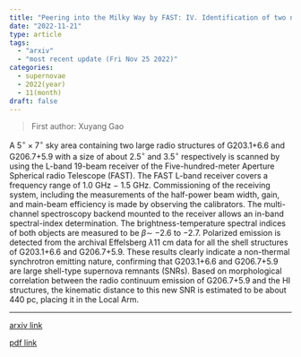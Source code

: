 ```yaml
---
title: "Peering into the Milky Way by FAST: IV. Identification of two new Galactic supernova remnants G203.1+6.6 and G206.7+5.9"
date: "2022-11-21"
type: article
tags:
  - "arxiv"
  - "most recent update (Fri Nov 25 2022)"
categories:
  - supernovae
  - 2022(year)
  - 11(month)
draft: false
---
```


> First author: Xuyang Gao

 A $5^{\circ} \times 7^{\circ}$ sky area containing two large radio structures
of G203.1+6.6 and G206.7+5.9 with a size of about 2.5$^{\circ}$ and
3.5$^{\circ}$ respectively is scanned by using the L-band 19-beam receiver of
the Five-hundred-meter Aperture Spherical radio Telescope (FAST). The FAST
L-band receiver covers a frequency range of 1.0 GHz $-$ 1.5 GHz. Commissioning
of the receiving system, including the measurements of the half-power beam
width, gain, and main-beam efficiency is made by observing the calibrators. The
multi-channel spectroscopy backend mounted to the receiver allows an in-band
spectral-index determination. The brightness-temperature spectral indices of
both objects are measured to be $\beta \sim$ $-$2.6 to $-$2.7. Polarized
emission is detected from the archival Effelsberg $\lambda$11 cm data for all
the shell structures of G203.1+6.6 and G206.7+5.9. These results clearly
indicate a non-thermal synchrotron emitting nature, confirming that G203.1+6.6
and G206.7+5.9 are large shell-type supernova remnants (SNRs). Based on
morphological correlation between the radio continuum emission of G206.7+5.9
and the HI structures, the kinematic distance to this new SNR is estimated to
be about 440 pc, placing it in the Local Arm.

---
[arxiv link](http://arxiv.org/abs/2211.11408v1)

[pdf link](http://arxiv.org/pdf/2211.11408v1)